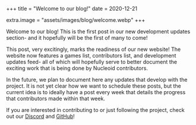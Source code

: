 +++
title = "Welcome to our blog!"
date = 2020-12-21

extra.image = "assets/images/blog/welcome.webp"
+++

Welcome to our blog! This is the first post in our new development updates section- and it hopefully will be the first of many to come!

This post, very excitingly, marks the readiness of our new website! The website now features a games list, contributors list, and development updates feed- all of which will hopefully serve to better document the exciting work that is being done by Nucleoid contributors.

In the future, we plan to document here any updates that develop with the project. It is not yet clear how we want to schedule these posts, but the current idea is to ideally have a post every week that details the progress that contributors made within that week.

If you are interested in contributing to or just following the project, check out our [Discord](https://nucleoid.xyz/discord) and [GitHub](https://github.com/NucleoidMC)!
